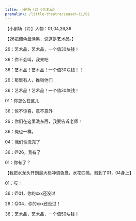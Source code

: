 ```yaml
---
title: 小剧场（2）《艺术品》
premalink: /little-theatre/season-ii/02
---
```


【小剧场（2）】人物：01,04,26,36

【26把调色盘涂黑，说这是艺术品。】

26：艺术品，艺术品，一个值30块钱！

36：你不会叫，我来吧

36：艺术品！艺术品！一个值30块钱！！

26：那里有人，推销他们

36：艺术品！艺术品！一个值30块钱！

01：你怎么在这儿

36：惊不惊喜，意不意外

26：你们在这里洗东西，我要告诉老师！

36：俺也一样。

04：我们快洗完了

36：@26，我有了

01：你有了？

【我把水龙头开到最大档冲调色盘，水花四溅，溅到了01，04身上】

01：哎！

36：@01，你的xxx还没过

26：@04，你的xxx还没过！

36：艺术品，艺术品，一个值50块钱！
